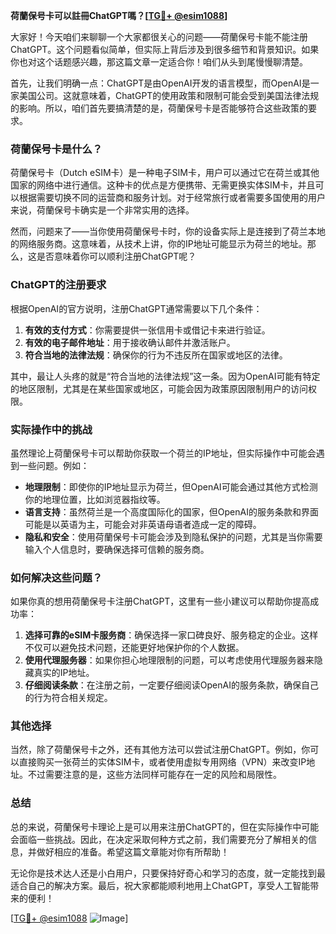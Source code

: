 **荷蘭保号卡可以註冊ChatGPT嗎？[[TG💪+ @esim1088](https://t.me/s/esim1088)]**

大家好！今天咱们来聊聊一个大家都很关心的问题——荷蘭保号卡能不能注册ChatGPT。这个问题看似简单，但实际上背后涉及到很多细节和背景知识。如果你也对这个话题感兴趣，那这篇文章一定适合你！咱们从头到尾慢慢聊清楚。

首先，让我们明确一点：ChatGPT是由OpenAI开发的语言模型，而OpenAI是一家美国公司。这就意味着，ChatGPT的使用政策和限制可能会受到美国法律法规的影响。所以，咱们首先要搞清楚的是，荷蘭保号卡是否能够符合这些政策的要求。

### 荷蘭保号卡是什么？

荷蘭保号卡（Dutch eSIM卡）是一种电子SIM卡，用户可以通过它在荷兰或其他国家的网络中进行通信。这种卡的优点是方便携带、无需更换实体SIM卡，并且可以根据需要切换不同的运营商和服务计划。对于经常旅行或者需要多国使用的用户来说，荷蘭保号卡确实是一个非常实用的选择。

然而，问题来了——当你使用荷蘭保号卡时，你的设备实际上是连接到了荷兰本地的网络服务商。这意味着，从技术上讲，你的IP地址可能显示为荷兰的地址。那么，这是否意味着你可以顺利注册ChatGPT呢？

### ChatGPT的注册要求

根据OpenAI的官方说明，注册ChatGPT通常需要以下几个条件：

1. **有效的支付方式**：你需要提供一张信用卡或借记卡来进行验证。
2. **有效的电子邮件地址**：用于接收确认邮件并激活账户。
3. **符合当地的法律法规**：确保你的行为不违反所在国家或地区的法律。

其中，最让人头疼的就是“符合当地的法律法规”这一条。因为OpenAI可能有特定的地区限制，尤其是在某些国家或地区，可能会因为政策原因限制用户的访问权限。

### 实际操作中的挑战

虽然理论上荷蘭保号卡可以帮助你获取一个荷兰的IP地址，但实际操作中可能会遇到一些问题。例如：

- **地理限制**：即使你的IP地址显示为荷兰，但OpenAI可能会通过其他方式检测你的地理位置，比如浏览器指纹等。
- **语言支持**：虽然荷兰是一个高度国际化的国家，但OpenAI的服务条款和界面可能是以英语为主，可能会对非英语母语者造成一定的障碍。
- **隐私和安全**：使用荷蘭保号卡可能会涉及到隐私保护的问题，尤其是当你需要输入个人信息时，要确保选择可信赖的服务商。

### 如何解决这些问题？

如果你真的想用荷蘭保号卡注册ChatGPT，这里有一些小建议可以帮助你提高成功率：

1. **选择可靠的eSIM卡服务商**：确保选择一家口碑良好、服务稳定的企业。这样不仅可以避免技术问题，还能更好地保护你的个人数据。
2. **使用代理服务器**：如果你担心地理限制的问题，可以考虑使用代理服务器来隐藏真实的IP地址。
3. **仔细阅读条款**：在注册之前，一定要仔细阅读OpenAI的服务条款，确保自己的行为符合相关规定。

### 其他选择

当然，除了荷蘭保号卡之外，还有其他方法可以尝试注册ChatGPT。例如，你可以直接购买一张荷兰的实体SIM卡，或者使用虚拟专用网络（VPN）来改变IP地址。不过需要注意的是，这些方法同样可能存在一定的风险和局限性。

### 总结

总的来说，荷蘭保号卡理论上是可以用来注册ChatGPT的，但在实际操作中可能会面临一些挑战。因此，在决定采取何种方式之前，我们需要充分了解相关的信息，并做好相应的准备。希望这篇文章能对你有所帮助！

无论你是技术达人还是小白用户，只要保持好奇心和学习的态度，就一定能找到最适合自己的解决方案。最后，祝大家都能顺利地用上ChatGPT，享受人工智能带来的便利！

[[TG💪+ @esim1088](https://t.me/s/esim1088) ![Image](https://i.postimg.cc/4NQfJmqS/Snipaste-2025-05-13-00-14-12.png)]
